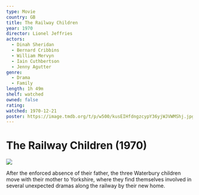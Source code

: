 ```yaml
---
type: Movie
country: GB
title: The Railway Children
year: 1970
director: Lionel Jeffries
actors:
  - Dinah Sheridan
  - Bernard Cribbins
  - William Mervyn
  - Iain Cuthbertson
  - Jenny Agutter
genre:
  - Drama
  - Family
length: 1h 49m
shelf: watched
owned: false
rating:
watched: 1970-12-21
poster: https://image.tmdb.org/t/p/w500/kusEIHfdngzcypY36yjWJVWMShj.jpg
---
```


# The Railway Children (1970)

![](https://image.tmdb.org/t/p/w500/kusEIHfdngzcypY36yjWJVWMShj.jpg)

After the enforced absence of their father, the three Waterbury children move with their mother to Yorkshire, where they find themselves involved in several unexpected dramas along the railway by their new home.